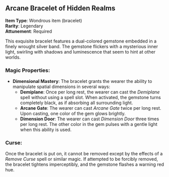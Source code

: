 ## Arcane Bracelet of Hidden Realms

**Item Type**: Wondrous item (bracelet)  
**Rarity**: Legendary  
**Attunement**: Required

This exquisite bracelet features a dual-colored gemstone embedded in a finely wrought silver band. The gemstone flickers with a mysterious inner light, swirling with shadows and luminescence that seem to hint at other worlds.

### Magic Properties:

- **Dimensional Mastery**: The bracelet grants the wearer the ability to manipulate spatial dimensions in several ways:
    - **Demiplane**: Once per long rest, the wearer can cast the _Demiplane_ spell without using a spell slot. When activated, the gemstone turns completely black, as if absorbing all surrounding light.
    - **Arcane Gate**: The wearer can cast _Arcane Gate_ twice per long rest. Upon casting, one color of the gem glows brightly.
    - **Dimension Door**: The wearer can cast _Dimension Door_ three times per long rest. The other color in the gem pulses with a gentle light when this ability is used.

### Curse:

Once the bracelet is put on, it cannot be removed except by the effects of a _Remove Curse_ spell or similar magic. If attempted to be forcibly removed, the bracelet tightens imperceptibly, and the gemstone flashes a warning red hue.